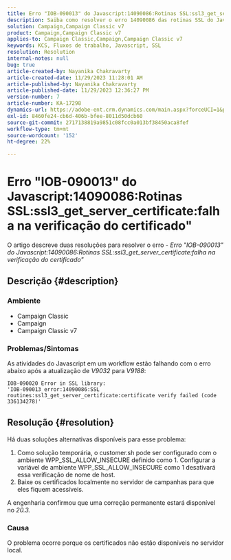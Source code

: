 ```yaml
---
title: Erro "IOB-090013" do Javascript:14090086:Rotinas SSL:ssl3_get_server_certificate:falha na verificação do certificado"
description: Saiba como resolver o erro 14090086 das rotinas SSL do Javascript IOB-090013 Falha na verificação do certificado ssl3_get_server_certificate.
solution: Campaign,Campaign Classic v7
product: Campaign,Campaign Classic v7
applies-to: Campaign Classic,Campaign,Campaign Classic v7
keywords: KCS, Fluxos de trabalho, Javascript, SSL
resolution: Resolution
internal-notes: null
bug: true
article-created-by: Nayanika Chakravarty
article-created-date: 11/29/2023 11:28:01 AM
article-published-by: Nayanika Chakravarty
article-published-date: 11/29/2023 12:36:27 PM
version-number: 7
article-number: KA-17298
dynamics-url: https://adobe-ent.crm.dynamics.com/main.aspx?forceUCI=1&pagetype=entityrecord&etn=knowledgearticle&id=a1576354-aa8e-ee11-8179-6045bd006239
exl-id: 8460fe24-cb6d-406b-bfee-8011d50dcb60
source-git-commit: 2717138819a9851c08fcc0a013bf38450aca8fef
workflow-type: tm+mt
source-wordcount: '152'
ht-degree: 22%

---
```


# Erro &quot;IOB-090013&quot; do Javascript:14090086:Rotinas SSL:ssl3_get_server_certificate:falha na verificação do certificado&quot;


O artigo descreve duas resoluções para resolver o erro - *Erro &quot;IOB-090013&quot; do Javascript:14090086:Rotinas SSL:ssl3_get_server_certificate:falha na verificação do certificado&quot;*

## Descrição {#description}


### Ambiente

- Campaign Classic
- Campaign
- Campaign Classic v7


### Problemas/Sintomas

As atividades do Javascript em um workflow estão falhando com o erro abaixo após a atualização de *V9032* para *V9188*:


```
IOB-090020 Error in SSL library: 
'IOB-090013 error:14090086:SSL routines:ssl3_get_server_certificate:certificate verify failed (code 336134278)'
```



## Resolução {#resolution}


Há duas soluções alternativas disponíveis para esse problema:

1. Como solução temporária, o customer.sh pode ser configurado com o ambiente WPP_SSL_ALLOW_INSECURE definido como 1. Configurar a variável de ambiente WPP_SSL_ALLOW_INSECURE como 1 desativará essa verificação de nome de host.
2. Baixe os certificados localmente no servidor de campanhas para que eles fiquem acessíveis.


A engenharia confirmou que uma correção permanente estará disponível no *20.3.*

### Causa

O problema ocorre porque os certificados não estão disponíveis no servidor local.
